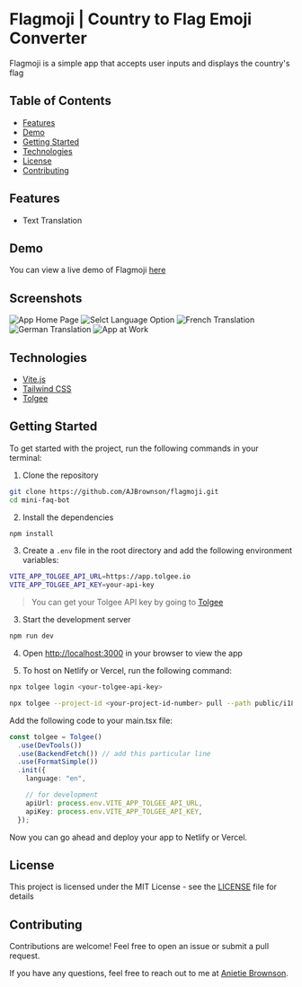 # Flagmoji | Country to Flag Emoji Converter

Flagmoji is a simple app that accepts user inputs and displays the country's flag

## Table of Contents

- [Features](#features)
- [Demo](#demo)
- [Getting Started](#getting-started)
- [Technologies](#technologies)
- [License](#license)
- [Contributing](#contributing)

## Features

- Text Translation

## Demo

You can view a live demo of Flagmoji [here](https://flagmoji.netlify.app/)

## Screenshots

![App Home Page](https://github.com/user-attachments/assets/ffd118c4-66ab-4711-aad3-0c631a82dda7)
![Selct Language Option](https://github.com/user-attachments/assets/33f7cc6f-3e9a-4c70-8f48-7c6e86f962ae)
![French Translation](https://github.com/user-attachments/assets/5210fa30-3737-4ab4-b26a-47ad70ca030b)
![German Translation](https://github.com/user-attachments/assets/178479c5-77b4-44e8-b418-57980b0782d4)
![App at Work](https://github.com/user-attachments/assets/c8c18aeb-73b4-47b8-bd26-9a66490d5b09)

## Technologies

- [Vite.js](https://vite.dev)
- [Tailwind CSS](https://tailwindcss.com)
- [Tolgee](https://tolgee.io)

## Getting Started

To get started with the project, run the following commands in your terminal:

1. Clone the repository

```bash
git clone https://github.com/AJBrownson/flagmoji.git
cd mini-faq-bot
```

2. Install the dependencies

```bash
npm install
```

3. Create a `.env` file in the root directory and add the following environment variables:

```bash
VITE_APP_TOLGEE_API_URL=https://app.tolgee.io
VITE_APP_TOLGEE_API_KEY=your-api-key
```

> You can get your Tolgee API key by going to [Tolgee](https://app.tolgee.io)

3. Start the development server

```bash
npm run dev
```

4. Open [http://localhost:3000](http://localhost:3000) in your browser to view the app

5. To host on Netlify or Vercel, run the following command:

```bash
npx tolgee login <your-tolgee-api-key>

npx tolgee --project-id <your-project-id-number> pull --path public/i18n
```

Add the following code to your main.tsx file:

```typescript
const tolgee = Tolgee()
  .use(DevTools())
  .use(BackendFetch()) // add this particular line
  .use(FormatSimple())
  .init({
    language: "en",

    // for development
    apiUrl: process.env.VITE_APP_TOLGEE_API_URL,
    apiKey: process.env.VITE_APP_TOLGEE_API_KEY,
  });
```

Now you can go ahead and deploy your app to Netlify or Vercel.

## License

This project is licensed under the MIT License - see the [LICENSE](LICENSE) file for details

## Contributing

Contributions are welcome! Feel free to open an issue or submit a pull request.

If you have any questions, feel free to reach out to me at [Anietie Brownson](https://x.com/TechieAnni).
